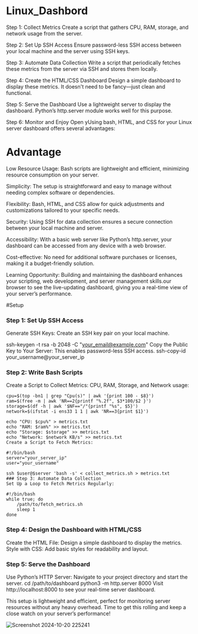 # Linux_Dashbord
Step 1: Collect Metrics Create a script that gathers CPU, RAM, storage, and network usage from the server.

Step 2: Set Up SSH Access Ensure password-less SSH access between your local machine and the server using SSH keys.

Step 3: Automate Data Collection Write a script that periodically fetches these metrics from the server via SSH and stores them locally.

Step 4: Create the HTML/CSS Dashboard Design a simple dashboard to display these metrics. It doesn't need to be fancy—just clean and functional.

Step 5: Serve the Dashboard Use a lightweight server to display the dashboard. Python’s http.server module works well for this purpose.

Step 6: Monitor and Enjoy Open yUsing bash, HTML, and CSS for your Linux server dashboard offers several advantages:

# Advantage 
Low Resource Usage:
Bash scripts are lightweight and efficient, minimizing resource consumption on your server.

Simplicity:
The setup is straightforward and easy to manage without needing complex software or dependencies.

Flexibility:
Bash, HTML, and CSS allow for quick adjustments and customizations tailored to your specific needs.

Security:
Using SSH for data collection ensures a secure connection between your local machine and server.

Accessibility:
With a basic web server like Python’s http.server, your dashboard can be accessed from any device with a web browser.

Cost-effective:
No need for additional software purchases or licenses, making it a budget-friendly solution.

Learning Opportunity:
Building and maintaining the dashboard enhances your scripting, web development, and server management skills.our browser to see the live-updating dashboard, giving you a real-time view of your server’s performance.

#Setup
### Step 1: Set Up SSH Access
Generate SSH Keys: Create an SSH key pair on your local machine.

ssh-keygen -t rsa -b 2048 -C "your_email@example.com"
Copy the Public Key to Your Server: This enables password-less SSH access.
ssh-copy-id your_username@your_server_ip

### Step 2: Write Bash Scripts
Create a Script to Collect Metrics:
CPU, RAM, Storage, and Network usage:
```#!/bin/bash
cpu=$(top -bn1 | grep "Cpu(s)" | awk '{print 100 - $8}')
ram=$(free -m | awk 'NR==2{printf "%.2f", $3*100/$2 }')
storage=$(df -h | awk '$NF=="/"{printf "%s", $5}')
network=$(ifstat -i ens33 1 1 | awk 'NR==3{print $1}')

echo "CPU: $cpu%" > metrics.txt
echo "RAM: $ram%" >> metrics.txt
echo "Storage: $storage" >> metrics.txt
echo "Network: $network KB/s" >> metrics.txt
Create a Script to Fetch Metrics:
```
```
#!/bin/bash
server="your_server_ip"
user="your_username"

ssh $user@$server 'bash -s' < collect_metrics.sh > metrics.txt
### Step 3: Automate Data Collection
Set Up a Loop to Fetch Metrics Regularly:
```
```
#!/bin/bash
while true; do
    /path/to/fetch_metrics.sh
    sleep 1
done
```
### Step 4: Design the Dashboard with HTML/CSS

Create the HTML File:
Design a simple dashboard to display the metrics.
Style with CSS:
Add basic styles for readability and layout.

### Step 5: Serve the Dashboard
Use Python’s HTTP Server:
Navigate to your project directory and start the server.
cd /path/to/dashboard
python3 -m http.server 8000
Visit http://localhost:8000 to see your real-time server dashboard.

This setup is lightweight and efficient, perfect for monitoring server resources without any heavy overhead. Time to get this rolling and keep a close watch on your server’s performance!



![Screenshot 2024-10-20 225241](https://github.com/user-attachments/assets/5c8a79fc-acd7-4c1c-8498-2f18dc148965)
